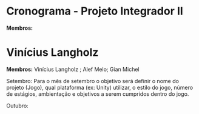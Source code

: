 # Cronograma - Projeto Integrador II

<b>Membros:</b> 

Vinícius Langholz
=======
<b>Membros:</b> Vinícius Langholz ; Alef Melo; Gian Michel

Setembro: Para o mês de setembro o objetivo será definir o nome do projeto (Jogo), qual plataforma (ex: Unity) utilizar, 
o estilo do jogo, número de estágios, ambientação e objetivos a serem cumpridos dentro do jogo.

Outubro:
